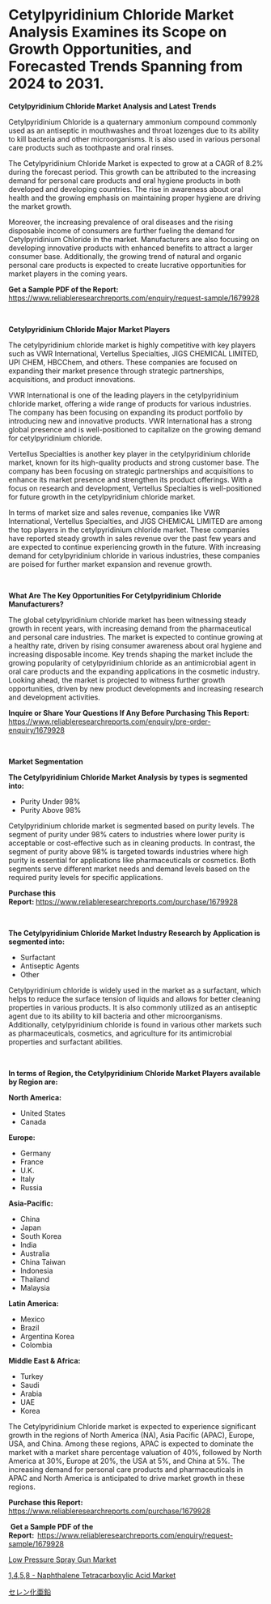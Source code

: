 <p><h1>Cetylpyridinium Chloride Market Analysis Examines its Scope on Growth Opportunities, and Forecasted Trends Spanning from 2024 to 2031.</h1></p><p><strong>Cetylpyridinium Chloride Market Analysis and Latest Trends</strong></p>
<p><p>Cetylpyridinium Chloride is a quaternary ammonium compound commonly used as an antiseptic in mouthwashes and throat lozenges due to its ability to kill bacteria and other microorganisms. It is also used in various personal care products such as toothpaste and oral rinses.</p><p>The Cetylpyridinium Chloride Market is expected to grow at a CAGR of 8.2% during the forecast period. This growth can be attributed to the increasing demand for personal care products and oral hygiene products in both developed and developing countries. The rise in awareness about oral health and the growing emphasis on maintaining proper hygiene are driving the market growth.</p><p>Moreover, the increasing prevalence of oral diseases and the rising disposable income of consumers are further fueling the demand for Cetylpyridinium Chloride in the market. Manufacturers are also focusing on developing innovative products with enhanced benefits to attract a larger consumer base. Additionally, the growing trend of natural and organic personal care products is expected to create lucrative opportunities for market players in the coming years.</p></p>
<p><strong>Get a Sample PDF of the Report:&nbsp;</strong> <a href="https://www.reliableresearchreports.com/enquiry/request-sample/1679928">https://www.reliableresearchreports.com/enquiry/request-sample/1679928</a></p>
<p>&nbsp;</p>
<p><strong>Cetylpyridinium Chloride Major Market Players</strong></p>
<p><p>The cetylpyridinium chloride market is highly competitive with key players such as VWR International, Vertellus Specialties, JIGS CHEMICAL LIMITED, UPI CHEM, HBCChem, and others. These companies are focused on expanding their market presence through strategic partnerships, acquisitions, and product innovations.</p><p>VWR International is one of the leading players in the cetylpyridinium chloride market, offering a wide range of products for various industries. The company has been focusing on expanding its product portfolio by introducing new and innovative products. VWR International has a strong global presence and is well-positioned to capitalize on the growing demand for cetylpyridinium chloride.</p><p>Vertellus Specialties is another key player in the cetylpyridinium chloride market, known for its high-quality products and strong customer base. The company has been focusing on strategic partnerships and acquisitions to enhance its market presence and strengthen its product offerings. With a focus on research and development, Vertellus Specialties is well-positioned for future growth in the cetylpyridinium chloride market.</p><p>In terms of market size and sales revenue, companies like VWR International, Vertellus Specialties, and JIGS CHEMICAL LIMITED are among the top players in the cetylpyridinium chloride market. These companies have reported steady growth in sales revenue over the past few years and are expected to continue experiencing growth in the future. With increasing demand for cetylpyridinium chloride in various industries, these companies are poised for further market expansion and revenue growth.</p></p>
<p>&nbsp;</p>
<p><strong>What Are The Key Opportunities For Cetylpyridinium Chloride Manufacturers?</strong></p>
<p><p>The global cetylpyridinium chloride market has been witnessing steady growth in recent years, with increasing demand from the pharmaceutical and personal care industries. The market is expected to continue growing at a healthy rate, driven by rising consumer awareness about oral hygiene and increasing disposable income. Key trends shaping the market include the growing popularity of cetylpyridinium chloride as an antimicrobial agent in oral care products and the expanding applications in the cosmetic industry. Looking ahead, the market is projected to witness further growth opportunities, driven by new product developments and increasing research and development activities.</p></p>
<p><strong>Inquire or Share Your Questions If Any Before Purchasing This Report:</strong> <a href="https://www.reliableresearchreports.com/enquiry/pre-order-enquiry/1679928">https://www.reliableresearchreports.com/enquiry/pre-order-enquiry/1679928</a></p>
<p>&nbsp;</p>
<p><strong>Market Segmentation</strong></p>
<p><strong>The Cetylpyridinium Chloride Market Analysis by types is segmented into:</strong></p>
<p><ul><li>Purity Under 98%</li><li>Purity Above 98%</li></ul></p>
<p><p>Cetylpyridinium chloride market is segmented based on purity levels. The segment of purity under 98% caters to industries where lower purity is acceptable or cost-effective such as in cleaning products. In contrast, the segment of purity above 98% is targeted towards industries where high purity is essential for applications like pharmaceuticals or cosmetics. Both segments serve different market needs and demand levels based on the required purity levels for specific applications.</p></p>
<p><strong>Purchase this Report:&nbsp;</strong><a href="https://www.reliableresearchreports.com/purchase/1679928">https://www.reliableresearchreports.com/purchase/1679928</a></p>
<p>&nbsp;</p>
<p><strong>The Cetylpyridinium Chloride Market Industry Research by Application is segmented into:</strong></p>
<p><ul><li>Surfactant</li><li>Antiseptic Agents</li><li>Other</li></ul></p>
<p><p>Cetylpyridinium chloride is widely used in the market as a surfactant, which helps to reduce the surface tension of liquids and allows for better cleaning properties in various products. It is also commonly utilized as an antiseptic agent due to its ability to kill bacteria and other microorganisms. Additionally, cetylpyridinium chloride is found in various other markets such as pharmaceuticals, cosmetics, and agriculture for its antimicrobial properties and surfactant abilities.</p></p>
<p>&nbsp;</p>
<p><strong>In terms of Region, the Cetylpyridinium Chloride Market Players available by Region are:</strong></p>
<p>
    <p> <strong> North America: </strong>
        <ul>
            <li>United States</li>
            <li>Canada</li>
        </ul>
        </p> 
    <p> <strong> Europe: </strong>
        <ul>
            <li>Germany</li>
            <li>France</li>
            <li>U.K.</li>
            <li>Italy</li>
            <li>Russia</li>
        </ul>
        </p> 
    <p> <strong> Asia-Pacific: </strong>
        <ul>
            <li>China</li>
            <li>Japan</li>
            <li>South Korea</li>
            <li>India</li>
            <li>Australia</li>
            <li>China Taiwan</li>
            <li>Indonesia</li>
            <li>Thailand</li>
            <li>Malaysia</li>
        </ul>
        </p> 
    <p> <strong> Latin America: </strong>
        <ul>
            <li>Mexico</li>
            <li>Brazil</li>
            <li>Argentina Korea</li>
            <li>Colombia</li>
        </ul>
        </p> 
    <p> <strong> Middle East & Africa: </strong>
        <ul>
            <li>Turkey</li>
            <li>Saudi</li>
            <li>Arabia</li>
            <li>UAE</li>
            <li>Korea</li>
        </ul>
    </p>
    </p>
<p><p>The Cetylpyridinium Chloride market is expected to experience significant growth in the regions of North America (NA), Asia Pacific (APAC), Europe, USA, and China. Among these regions, APAC is expected to dominate the market with a market share percentage valuation of 40%, followed by North America at 30%, Europe at 20%, the USA at 5%, and China at 5%. The increasing demand for personal care products and pharmaceuticals in APAC and North America is anticipated to drive market growth in these regions.</p></p>
<p><strong>Purchase this Report: </strong><a href="https://www.reliableresearchreports.com/purchase/1679928">https://www.reliableresearchreports.com/purchase/1679928</a></p>
<p>&nbsp;<strong>Get a Sample PDF of the Report:&nbsp;&nbsp;</strong><a href="https://www.reliableresearchreports.com/enquiry/request-sample/1679928">https://www.reliableresearchreports.com/enquiry/request-sample/1679928</a></p>
<p><strong></strong></p>
<p><p><a href="https://view.publitas.com/reportprime-1/low-pressure-spray-gun-market-size-share-trends-analysis-report-by-material-by-type-by-end-user-by-region-and-segment-forecasts-2023-2030/">Low Pressure Spray Gun Market</a></p><p><a href="https://view.publitas.com/reportprime-1/14-58-naphthalene-tetracarboxylic-acid-market-size-2023-2030-global-industrial-analysis-key-geographical-regions-market-share-top-key-players-product-types-and-forecast-research-report/">1,4,5,8 - Naphthalene Tetracarboxylic Acid Market</a></p><p><a href="https://github.com/zekaoe592392/Market-Research-Report-List-1/blob/main/5213269189929.md">セレン化亜鉛</a></p></p>